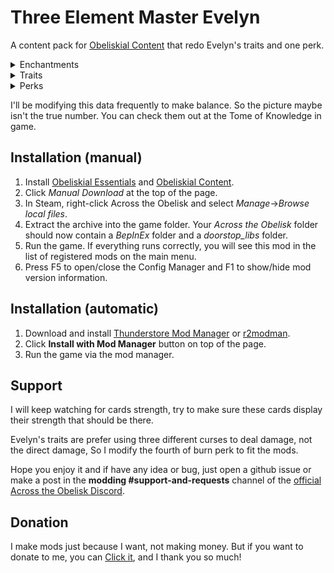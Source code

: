 # Three Element Master Evelyn

A content pack for [Obeliskial Content](https://across-the-obelisk.thunderstore.io/package/meds/Obeliskial_Content/) that redo Evelyn's traits and one perk.

<details>
<summary>Enchantments</summary>

### Enchantments

![Elemental_Proliferation](https://github.com/Shazixnar/ATO-Three_Element_Master_Evelyn/blob/main/Picture/Elemental_Proliferation.png?raw=true)

![Arcane_Conduit](https://github.com/Shazixnar/ATO-Three_Element_Master_Evelyn/blob/main/Picture/Arcane_Conduit.png?raw=true)

PS: Arcane Conduit have many cards can be discovered, includes fire, lightning and cold spell.

</details>

<details>
<summary>Traits</summary>

### Level 3

Elemental Weaver: Burn on enemy deals 15% of burn charges as fire and lightning damage at beginning of turn too. Chill can reduce 0.3% lightning resistance per charge. Spark on enemies with Burn and Chill applies X Burn and Chill (X equals 30% of its Spark charges) to the enemy and the sides, at the start of the turn.

### Level 5

Elemental Amplifier: Burn, Chill and Spark +2. If enemy has 200 Burn, Chill and Spark charges, suffer 600 Fire, Cold and Lightning damage, then remove all charges.
</details>

<details>
<summary>Perks</summary>

### Perks

The fourth of burn perk: Burn on enemies deals double damage if the target have 4 or less curses (Burn included).
</details>

I'll be modifying this data frequently to make balance. So the picture maybe isn't the true number. You can check them out at the Tome of Knowledge in game.

## Installation (manual)

1. Install [Obeliskial Essentials](https://across-the-obelisk.thunderstore.io/package/meds/Obeliskial_Essentials/) and [Obeliskial Content](https://across-the-obelisk.thunderstore.io/package/meds/Obeliskial_Content/).
2. Click _Manual Download_ at the top of the page.
3. In Steam, right-click Across the Obelisk and select _Manage_->_Browse local files_.
4. Extract the archive into the game folder. Your _Across the Obelisk_ folder should now contain a _BepInEx_ folder and a _doorstop\_libs_ folder.
5. Run the game. If everything runs correctly, you will see this mod in the list of registered mods on the main menu.
6. Press F5 to open/close the Config Manager and F1 to show/hide mod version information.

## Installation (automatic)

1. Download and install [Thunderstore Mod Manager](https://www.overwolf.com/app/Thunderstore-Thunderstore_Mod_Manager) or [r2modman](https://across-the-obelisk.thunderstore.io/package/ebkr/r2modman/).
2. Click **Install with Mod Manager** button on top of the page.
3. Run the game via the mod manager.

## Support

I will keep watching for cards strength, try to make sure these cards display their strength that should be there.

Evelyn's traits are prefer using three different curses to deal damage, not the direct damage, So I modify the fourth of burn perk to fit the mods.

Hope you enjoy it and if have any idea or bug, just open a github issue or make a post in the **modding #support-and-requests** channel of the [official Across the Obelisk Discord](https://discord.gg/across-the-obelisk-679706811108163701).

## Donation

I make mods just because I want, not making money. But if you want to donate to me, you can [Click it](https://ko-fi.com/shazixnar), and I thank you so much!